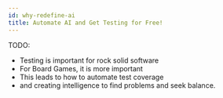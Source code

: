 ```yaml
---
id: why-redefine-ai
title: Automate AI and Get Testing for Free!
---
```


TODO:
* Testing is important for rock solid software
* For Board Games, it is more important
* This leads to how to automate test coverage
* and creating intelligence to find problems and seek balance.